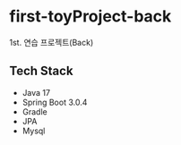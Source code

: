 # first-toyProject-back

1st. 연습 프로젝트(Back)

## Tech Stack

- Java 17
- Spring Boot 3.0.4
- Gradle
- JPA
- Mysql
